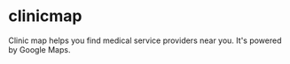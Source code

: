 clinicmap
=========

Clinic map helps you find medical service providers near you. It's powered by Google Maps. 
